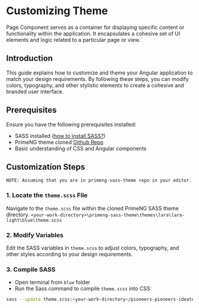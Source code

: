 # Customizing Theme
Page Component serves as a container for displaying specific content or functionality within the application. It encapsulates a cohesive set of UI elements and logic related to a particular page or view.

## Introduction 
This guide explains how to customize and theme your Angular application to match your design requirements. By following these steps, you can modify colors, typography, and other stylistic elements to create a cohesive and branded user interface. 

## Prerequisites
Ensure you have the following prerequisites installed: 
- SASS installed ([how to install SASS?](https://sass-lang.com/install/))
- PrimeNG theme cloned [Github Repo](https://github.com/primefaces/primeng-sass-theme) 
- Basic understanding of CSS and Angular components

## Customization Steps
`NOTE: Assuming that you are in primeng-sass-theme repo in your editor.`
### 1. Locate the `theme.scss` File
Navigate to the `theme.scss` file within the cloned PrimeNG SASS theme directory.
`<your-work-directory>\primeng-sass-theme\themes\lara\lara-light\blue\theme.scss`

### 2. Modify Variables
Edit the SASS variables in `theme.scss` to adjust colors, typography, and other styles according to your design requirements.

### 3. Compile SASS
- Open terminal from `blue` folder
- Run the Sass command to compile `theme.scss` into CSS:
```bash
sass --update theme.scss:<your-work-directory>/pioneers-pioneers-ideate-ui>/src/theme/theme.css
```